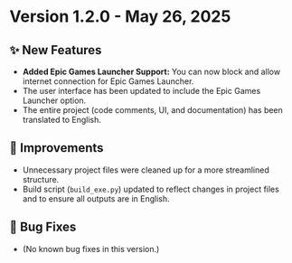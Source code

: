 # Version 1.2.0 - May 26, 2025

## ✨ New Features

-   **Added Epic Games Launcher Support:** You can now block and allow internet connection for Epic Games Launcher.
-   The user interface has been updated to include the Epic Games Launcher option.
-   The entire project (code comments, UI, and documentation) has been translated to English.

## 🧹 Improvements

-   Unnecessary project files were cleaned up for a more streamlined structure.
-   Build script (`build_exe.py`) updated to reflect changes in project files and to ensure all outputs are in English.

## 🐛 Bug Fixes

-   (No known bug fixes in this version.)
